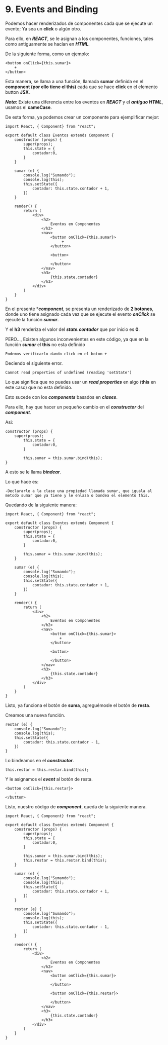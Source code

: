# 9. Events and Binding

Podemos hacer renderizados de componentes cada que se ejecute un evento; Ya sea un **click** o algún otro.

Para ello, en ***REACT***, se le asignan a los componentes, funciones, tales como antiguamente se hacían en ***HTML***.

De la siguiente forma, como un ejemplo:

~~~
<button onClick={this.sumar}>
	+
</button>
~~~

Esta manera, se llama a una función, llamada **sumar** definida en el **component (por ello tiene el this)** cada que se hace **click** en el elemento button **JSX**.

***Nota:*** Existe una diferencia entre los eventos en ***REACT*** y el ***antiguo HTML***, usamos el **cameCase**.

De esta forma, ya podemos crear un componente para ejemplificar mejor:

~~~
import React, { Component} from "react";

export default class Eventos extends Component {
	constructor (props) {
		super(props);
		this.state = {
			contador:0,
		}
	}

	sumar (e) {
		console.log("Sumando");
		console.log(this);
		this.setState({
			contador: this.state.contador + 1,
		})
	}

	render() {
		return (
			<div>
				<h2>
					Eventos en Componentes
				</h2>
				<nav>
					<button onClick={this.sumar}>
						 +
					</button>

					<button>
						-
					</button>
				</nav>
				<h3>
					{this.state.contador}
				</h3>
			</div>
		)
	}
}
~~~

En el presente ****component***, se presenta un renderizado de **2 botones**, donde uno tiene asignado cada vez que se ejecute el evento ***onClick*** se ejecute la función ***sumar***.

Y el **h3** renderiza el valor del ***state.contador*** que por inicio es **0**. 

PERO..., Existen algunos inconvenientes en este código, ya que en la función ***sumar*** el **this** no esta definido

	Podemos verificarlo dando click en el boton +

Deciendo el siguiente error.

	Cannot read properties of undefined (reading 'setState')

Lo que significa que no puedes usar un ***read properties*** en algo (**this** en este caso) que no esta definido.

Esto sucede con los ***components*** basados en ***clases***.

Para ello, hay que hacer un pequeño cambio en el ***constructor*** del ***component***.

Asi:

~~~
constructor (props) {
	super(props);
		this.state = {
			contador:0,
		}

		this.sumar = this.sumar.bind(this);
}
~~~

A esto se le llama ***bindear***.

Lo que hace es:

	-Declararle a la clase una propiedad llamada sumar, que iguala al metodo sumar que ya tiene y le enlaza o bondea el elemento this.

Quedando de la siguiente manera:

~~~
import React, { Component} from "react";

export default class Eventos extends Component {
	constructor (props) {
		super(props);
		this.state = {
			contador:0,
		}

		this.sumar = this.sumar.bind(this);
	}

	sumar (e) {
		console.log("Sumando");
		console.log(this);
		this.setState({
			contador: this.state.contador + 1,
		})
	}

	render() {
		return (
			<div>
				<h2>
					Eventos en Componentes
				</h2>
				<nav>
					<button onClick={this.sumar}>
						+
					</button>

					<button>
						-
					</button>
				</nav>
				<h3>
					{this.state.contador}
				</h3>
			</div>
		)
	}
}
~~~

Listo, ya funciona el botón de **suma**, agreguémosle el botón de **resta**.

Creamos una nueva función.

~~~
restar (e) {
	console.log("Sumando");
	console.log(this);
	this.setState({
		contador: this.state.contador - 1,
	})
}
~~~

Lo bindeamos en el ***constructor***.

~~~
this.restar = this.restar.bind(this);
~~~

Y le asignamos el ***event*** al botón de resta.

~~~
<button onClick={this.restar}>
	-
</button>
~~~

Listo, nuestro código de ***component***, queda de la siguiente manera.

~~~
import React, { Component} from "react";

export default class Eventos extends Component {
	constructor (props) {
		super(props);
		this.state = {
			contador:0,
		}

		this.sumar = this.sumar.bind(this);
		this.restar = this.restar.bind(this);
	}

	sumar (e) {
		console.log("Sumando");
		console.log(this);
		this.setState({
			contador: this.state.contador + 1,
		})
	}

	restar (e) {
		console.log("Sumando");
		console.log(this);
		this.setState({
			contador: this.state.contador - 1,
		})
	}

	render() {
		return (
			<div>
				<h2>
					Eventos en Componentes
				</h2>
				<nav>
					<button onClick={this.sumar}>
						+
					</button>

					<button onClick={this.restar}>
						-
					</button>
				</nav>
				<h3>
					{this.state.contador}
				</h3>
			</div>
		)
	}
}
~~~